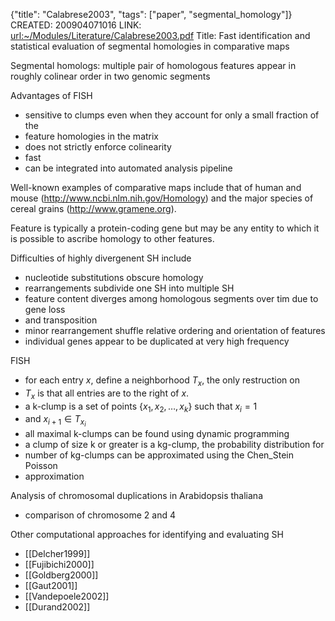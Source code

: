 {"title": "Calabrese2003", "tags": ["paper", "segmental_homology"]}
CREATED: 200904071016
LINK: <url:~/Modules/Literature/Calabrese2003.pdf>
Title: Fast identification and statistical evaluation of segmental homologies in comparative maps

Segmental homologs: multiple pair of homologous features appear in roughly
colinear order in two genomic segments

Advantages of FISH
* sensitive to clumps even when they account for only a small fraction of the
* feature homologies in the matrix
* does not strictly enforce colinearity
* fast
* can be integrated into automated analysis pipeline

Well-known examples of comparative maps include that of human and mouse
(http://www.ncbi.nlm.nih.gov/Homology) and the major species of cereal grains
(http://www.gramene.org).

Feature is typically a protein-coding gene but may be any entity to which it
is possible to ascribe homology to other features.

Difficulties of highly divergenent SH include
 * nucleotide substitutions obscure homology
 * rearrangements subdivide one SH into multiple SH
 * feature content diverges among homologous segments over tim due to gene loss
* and transposition
 * minor rearrangement shuffle relative ordering and orientation of features
 * individual genes appear to be duplicated at very high frequency

FISH
 * for each entry $x$, define a neighborhood $T_x$, the only restruction on
* $T_x$ is that all entries are to the right of $x$.
 * a k-clump is a set of points $\{x_1, x_2, \ldots, x_k\}$ such that $x_i = 1$
* and $x_{i+1} \in T_{x_i}$
 * all maximal k-clumps can be found using dynamic programming
 * a clump of size k or greater is a kg-clump, the probability distribution for
* number of kg-clumps can be approximated using the Chen_Stein Poisson
* approximation

Analysis of chromosomal duplications in Arabidopsis thaliana
 * comparison of chromosome 2 and 4

Other computational approaches for identifying and evaluating SH
 * [[Delcher1999]]
 * [[Fujibichi2000]]
 * [[Goldberg2000]]
 * [[Gaut2001]]
 * [[Vandepoele2002]]
 * [[Durand2002]]
